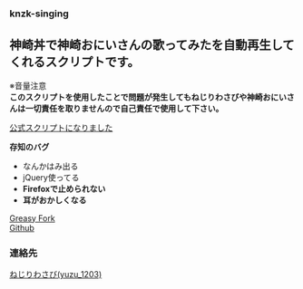 ### knzk-singing   
## 神崎丼で神崎おにいさんの歌ってみたを自動再生してくれるスクリプトです。  


※音量注意  
**このスクリプトを使用したことで問題が発生してもねじりわさびや神崎おにいさんは一切責任を取りませんので自己責任で使用して下さい。**

[公式スクリプトになりました](https://knzkoniisan.m.to/@knzk/5903)

**存知のバグ**  
* なんかはみ出る  
* jQuery使ってる  
* **Firefoxで止められない**  
* **耳がおかしくなる**

[Greasy Fork](https://greasyfork.org/ja/scripts/32612-knzk-singing)   
[Github](https://github.com/yuzulabo/knzk-singing)

### 連絡先
[ねじりわさび(yuzu_1203)](https://knzkoniisan.m.to/@y)

